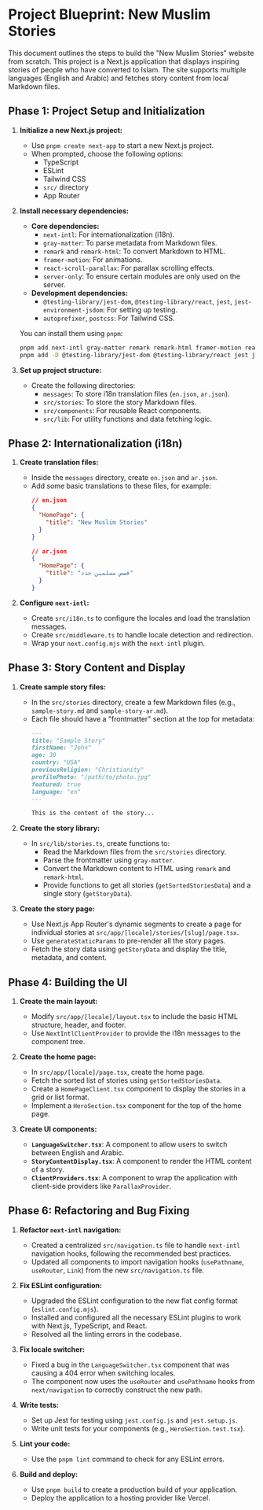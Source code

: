 # Project Blueprint: New Muslim Stories

This document outlines the steps to build the "New Muslim Stories" website from scratch. This project is a Next.js application that displays inspiring stories of people who have converted to Islam. The site supports multiple languages (English and Arabic) and fetches story content from local Markdown files.

## Phase 1: Project Setup and Initialization

1.  **Initialize a new Next.js project:**
    *   Use `pnpm create next-app` to start a new Next.js project.
    *   When prompted, choose the following options:
        *   TypeScript
        *   ESLint
        *   Tailwind CSS
        *   `src/` directory
        *   App Router

2.  **Install necessary dependencies:**
    *   **Core dependencies:**
        *   `next-intl`: For internationalization (i18n).
        *   `gray-matter`: To parse metadata from Markdown files.
        *   `remark` and `remark-html`: To convert Markdown to HTML.
        *   `framer-motion`: For animations.
        *   `react-scroll-parallax`: For parallax scrolling effects.
        *   `server-only`: To ensure certain modules are only used on the server.
    *   **Development dependencies:**
        *   `@testing-library/jest-dom`, `@testing-library/react`, `jest`, `jest-environment-jsdom`: For setting up testing.
        *   `autoprefixer`, `postcss`: For Tailwind CSS.

    You can install them using `pnpm`:
    ```bash
    pnpm add next-intl gray-matter remark remark-html framer-motion react-scroll-parallax server-only
    pnpm add -D @testing-library/jest-dom @testing-library/react jest jest-environment-jsdom
    ```

3.  **Set up project structure:**
    *   Create the following directories:
        *   `messages`: To store i18n translation files (`en.json`, `ar.json`).
        *   `src/stories`: To store the story Markdown files.
        *   `src/components`: For reusable React components.
        *   `src/lib`: For utility functions and data fetching logic.

## Phase 2: Internationalization (i18n)

1.  **Create translation files:**
    *   Inside the `messages` directory, create `en.json` and `ar.json`.
    *   Add some basic translations to these files, for example:
        ```json
        // en.json
        {
          "HomePage": {
            "title": "New Muslim Stories"
          }
        }
        ```
        ```json
        // ar.json
        {
          "HomePage": {
            "title": "قصص مسلمين جدد"
          }
        }
        ```

2.  **Configure `next-intl`:**
    *   Create `src/i18n.ts` to configure the locales and load the translation messages.
    *   Create `src/middleware.ts` to handle locale detection and redirection.
    *   Wrap your `next.config.mjs` with the `next-intl` plugin.

## Phase 3: Story Content and Display

1.  **Create sample story files:**
    *   In the `src/stories` directory, create a few Markdown files (e.g., `sample-story.md` and `sample-story-ar.md`).
    *   Each file should have a "frontmatter" section at the top for metadata:
        ```markdown
        ---
        title: "Sample Story"
        firstName: "John"
        age: 30
        country: "USA"
        previousReligion: "Christianity"
        profilePhoto: "/path/to/photo.jpg"
        featured: true
        language: "en"
        ---

        This is the content of the story...
        ```

2.  **Create the story library:**
    *   In `src/lib/stories.ts`, create functions to:
        *   Read the Markdown files from the `src/stories` directory.
        *   Parse the frontmatter using `gray-matter`.
        *   Convert the Markdown content to HTML using `remark` and `remark-html`.
        *   Provide functions to get all stories (`getSortedStoriesData`) and a single story (`getStoryData`).

3.  **Create the story page:**
    *   Use Next.js App Router's dynamic segments to create a page for individual stories at `src/app/[locale]/stories/[slug]/page.tsx`.
    *   Use `generateStaticParams` to pre-render all the story pages.
    *   Fetch the story data using `getStoryData` and display the title, metadata, and content.

## Phase 4: Building the UI

1.  **Create the main layout:**
    *   Modify `src/app/[locale]/layout.tsx` to include the basic HTML structure, header, and footer.
    *   Use `NextIntlClientProvider` to provide the i18n messages to the component tree.

2.  **Create the home page:**
    *   In `src/app/[locale]/page.tsx`, create the home page.
    *   Fetch the sorted list of stories using `getSortedStoriesData`.
    *   Create a `HomePageClient.tsx` component to display the stories in a grid or list format.
    *   Implement a `HeroSection.tsx` component for the top of the home page.

3.  **Create UI components:**
    *   **`LanguageSwitcher.tsx`**: A component to allow users to switch between English and Arabic.
    *   **`StoryContentDisplay.tsx`**: A component to render the HTML content of a story.
    *   **`ClientProviders.tsx`**: A component to wrap the application with client-side providers like `ParallaxProvider`.

## Phase 6: Refactoring and Bug Fixing

1.  **Refactor `next-intl` navigation:**
    *   Created a centralized `src/navigation.ts` file to handle `next-intl` navigation hooks, following the recommended best practices.
    *   Updated all components to import navigation hooks (`usePathname`, `useRouter`, `Link`) from the new `src/navigation.ts` file.

2.  **Fix ESLint configuration:**
    *   Upgraded the ESLint configuration to the new flat config format (`eslint.config.mjs`).
    *   Installed and configured all the necessary ESLint plugins to work with Next.js, TypeScript, and React.
    *   Resolved all the linting errors in the codebase.

3.  **Fix locale switcher:**
    *   Fixed a bug in the `LanguageSwitcher.tsx` component that was causing a 404 error when switching locales.
    *   The component now uses the `useRouter` and `usePathname` hooks from `next/navigation` to correctly construct the new path.


1.  **Write tests:**
    *   Set up Jest for testing using `jest.config.js` and `jest.setup.js`.
    *   Write unit tests for your components (e.g., `HeroSection.test.tsx`).

2.  **Lint your code:**
    *   Use the `pnpm lint` command to check for any ESLint errors.

3.  **Build and deploy:**
    *   Use `pnpm build` to create a production build of your application.
    *   Deploy the application to a hosting provider like Vercel.
